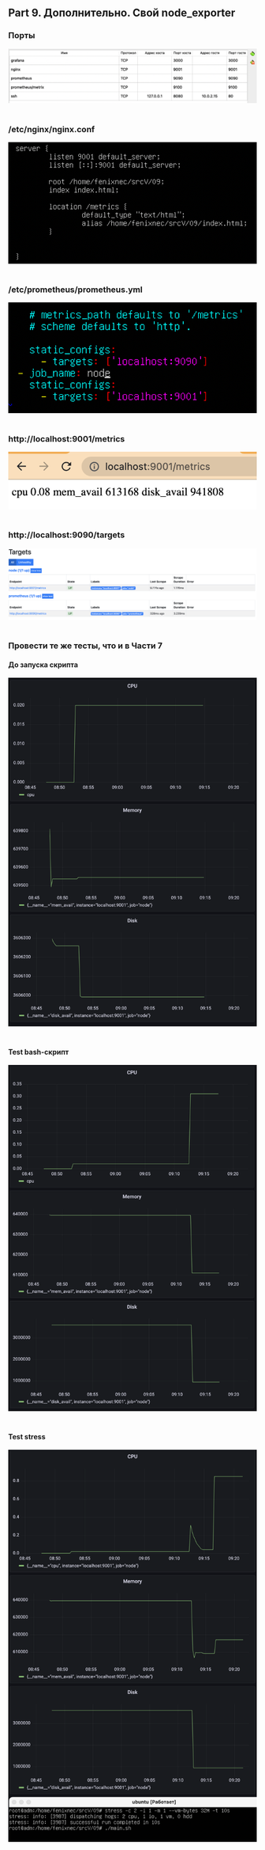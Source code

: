 ## Part 9. Дополнительно. Свой node_exporter

### **Порты** 
![start](./imgs/ports.png)
#

### /etc/nginx/nginx.conf
![start](./imgs/nginxConf.png)
#

### /etc/prometheus/prometheus.yml
![start](./imgs/promYml.png)
#

### http://localhost:9001/metrics
![start](./imgs/metrics.png)
#

### http://localhost:9090/targets
![start](./imgs/targets.png)
#

### Провести те же тесты, что и в Части 7
#### До запуска скрипта
![start](./imgs/do.png)
#

#
#### Test bash-скрипт
![start](./imgs/bash.png)
#

#
#### Test stress
![start](./imgs/stress.png)
#
